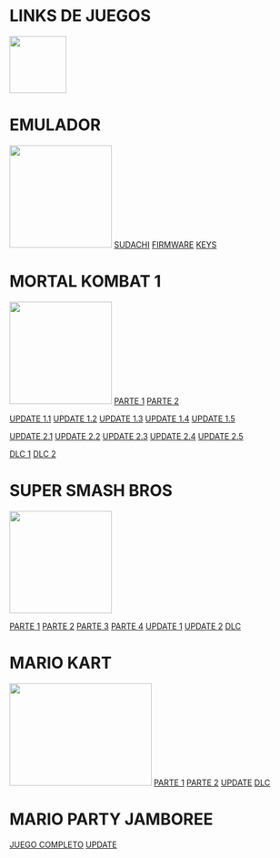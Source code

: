 <!DOCTYPE html>
<html>
<head>
	<meta charset="utf-8">
	<meta name="viewport" content="width=device-width, initial-scale=1">
</head>
<body>
	<h1>LINKS DE JUEGOS</h1>
	<div>
		<img src="https://upload.wikimedia.org/wikipedia/commons/3/38/Nintendo_switch_logo.png" height="100px"; width="100px">
	</div>
	<h1>EMULADOR</h1>
	<img src="https://cdn2.steamgriddb.com/logo_thumb/6ff94c902a662d2a4293180ff09ced44.png" height="180px" width="180px">
	<a href="https://sudachi.emuplace.app/">SUDACHI</a>
	<a href="https://prodkeys.net/latest-switch-firmwares-v3/">FIRMWARE</a>
	<a href="https://prodkeys.net/yuzu-prod-keys-v6/">KEYS</a>
<div>
<h1> MORTAL KOMBAT 1</h1>
<img src="https://upload.wikimedia.org/wikipedia/fr/c/cf/Logo_Mortal_Kombat_1_2024_new.png" width="180px" height="180px">
<a href="https://megaup.net/1Xgqo/Mortal_Kombat_1_(NSP)(eShop).part1.rar">PARTE 1</a> 
<a href="https://megaup.net/1Xgqv/Mortal_Kombat_1_(NSP)(eShop).part2.rar">PARTE 2</a>
	
	
 <a href="">UPDATE 1.1</a>
	<a href="">UPDATE 1.2</a>
	<a href="">UPDATE 1.3</a>
	<a href="">UPDATE 1.4</a>
	<a href="">UPDATE 1.5</a>
	
 
 <a href="">UPDATE 2.1</a>
	<a href="">UPDATE 2.2</a>
	<a href="">UPDATE 2.3</a>
	<a href="">UPDATE 2.4</a>
	<a href="">UPDATE 2.5</a>
	
 
 <a href="">DLC 1</a>
	<a href="">DLC 2</a>
<h1>SUPER SMASH BROS</h1>
<img src="https://images.gamebanana.com/img/ss/mods/63ce38c532361.jpg" width="180px" height="180px">


<a href="https://megaup.net/1w57t/SSB-U-RF-NSwTcH-NSP-Ziperto.part1.rar">PARTE 1</a>
<a href="https://megaup.net/1w5at/SSB-U-RF-NSwTcH-NSP-Ziperto.part2.rar">PARTE 2</a>
<a href="https://megaup.net/1w5dx/SSB-U-RF-NSwTcH-NSP-Ziperto.part3.rar">PARTE 3</a>
<a href="https://megaup.net/1w5gd/SSB-U-RF-NSwTcH-NSP-Ziperto.part4.rar">PARTE 4</a>
<a href="https://megaup.net/a5b3bdc7e8cae0f479c9547fbb4a5236/Super_Smash_Bros._Ultimate_[01006A800016E800][v1900544][US].nsp.rar">UPDATE 1</a>
<a href="https://megaup.net/l0Abm/Super_Smash_Bros._Ultimate_[01006A800016E800][v1835008][US].nsp.rar">UPDATE 2</a>
<a href="https://megaup.net/5c7b4badfbe960a6c756bbc0391cf4de/SSBU_[99DLC][US]_NSP_(2).rar">DLC</a>
<h1>MARIO KART</h1>
<img src="https://assets.nintendo.com/image/upload/ar_16:9,c_lpad,w_656/b_white/f_auto/q_auto/ncom/software/switch/70010000000153/de697f487a36d802dd9a5ff0341f717c8486221f2f1219b675af37aca63bc453" width="250px" height="180px">
<a href="https://megaup.net/2j2H9/Mario_Kart_8_Deluxe_[0100152000022000][v0].nsp.part1.rar">PARTE 1</a>
<a href="https://megaup.net/2j2H7/Mario_Kart_8_Deluxe_[0100152000022000][v0].nsp.part2.rar">PARTE 2</a>
<a href="https://megaup.net/0be475c436388f50beb8c231223adc76/Mario_Kart_8_Deluxe_[0100152000022800][v1245184][US].nsp.rar">UPDATE</a>
<a href="https://megaup.net/1jxrr/Mario_Kart_8_Deluxe_(NSP)(Booster_Course_Wave_1_to_6).rar">DLC</a>

<h1>MARIO PARTY JAMBOREE</h1>

<a href="https://download.megaup.net/?idurl=0lixLaV5L89JKamcHXUbeov+FqCFUvG+T7q9g5O934gkFnneBQsn5bD1AvIT5V4X6CBjrRfq964qN2F9w5r65V7Ix5RqUPr1cn5wvrpKkEiLXaTKFsXCsFRxpbHTxvtXNjlVH0cLMFkTGWSa8vy3QA==&idfilename=Super%20Mario%20Party%20Jamboree%20(NSP)(eShop).rar&idfilesize=5.29%20GB">JUEGO COMPLETO</a>
<a href="">UPDATE</a>

</div>
</body>
</html>
